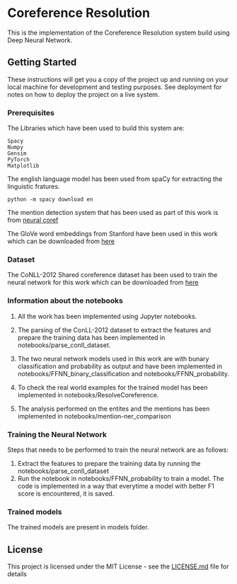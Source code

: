 # Coreference Resolution

This is the implementation of the Coreference Resolution system build using Deep Neural Network.  

## Getting Started

These instructions will get you a copy of the project up and running on your local machine for development and testing purposes. See deployment for notes on how to deploy the project on a live system.

### Prerequisites

The Libraries which have been used to build this system are:

```
Spacy
Numpy
Gensim
PyTorch
Matplotlib
```

The english language model has been used from spaCy for extracting the linguistic fratures.
```
python -m spacy download en
```

The mention detection system that has been used as part of this work is from [neural coref](https://github.com/huggingface/neuralcoref)

The GloVe word embeddings from Stanford have been used in this work which can be downloaded from [here](https://nlp.stanford.edu/projects/glove/)

### Dataset

The CoNLL-2012 Shared coreference dataset has been used to train the neural network for this work which can be downloaded from [here](http://conll.cemantix.org/2012/data.html)


### Information about the notebooks

1. All the work has been implemented using Jupyter notebooks.

2. The parsing of the ConLL-2012 dataset to extract the features and prepare the training data has been implemented in notebooks/parse_conll_dataset.

3. The two neural network models used in this work are with bunary classification and probability as output and have been implemented in notebooks/FFNN_binary_classification and notebooks/FFNN_probability.

4. To check the real world examples for the trained model has been implemented in notebooks/ResolveCoreference.

5. The analysis performed on the entites and the mentions has been implemented in notebooks/mention-ner_comparison

### Training the Neural Network
Steps that needs to be performed to train the neural network are as follows:
1. Extract the features to prepare the training data by running the notebooks/parse_conll_dataset
2. Run the notebook in notebooks/FFNN_probability to train a model. The code is implemented in a way that everytime a model with better F1 score is encountered, it is saved.

### Trained models
The trained models are present in models folder.

## License

This project is licensed under the MIT License - see the [LICENSE.md](LICENSE.md) file for details
